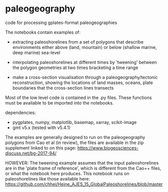 # paleogeography
code for processing gplates-format paleogeographies

The notebooks contain examples of:
- extracting paleoshorelines from a set of polygons that describe environments either above (land, 
mountain) or below (shallow marine, deep marine) sea-level

- interpolating paleoshorelines at different times by 'tweening' between the polygon geometries at two 
times bracketing a time range

- make a cross-section visualisation through a paleogeography/tectonic reconstruction, showing the locations
of land masses, oceans, plate boundaries that the cross-section lines transects

Most of the low level code is contained in the .py files. These functions must be available to be imported 
into the notebooks. 

dependencies:
- pygplates, numpy, matplotlib, basemap, xarray, scikit-image
- gmt v5.x (tested with v5.4.1)

The examples are generally designed to run on the paleogeography polygons from Cao et al (in review),
the files are available in the zip supplement linked to on this page:
https://www.biogeosciences-discuss.net/bg-2017-94/

HOWEVER: The tweening example assumes that the input paleoshorelines are in the 'plate frame of reference', which is different from the Cao++ files, or what the notebook here produces. This notebook runs on paleoshorelines like those available here:
https://github.com/chhei/Heine_AJES_15_GlobalPaleoshorelines/blob/master
